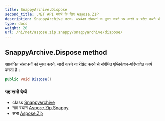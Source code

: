 ```yaml
---
title: SnappyArchive.Dispose
second_title: .NET API संदर्भ के लिए Aspose.ZIP
description: SnappyArchive तरक. अप्रबंधत संसधनं क मुक्त करने जर करने य रसेट करने से संबंधत एप्लकेशनपरभषत कर्य करत है
type: docs
weight: 20
url: /hi/net/aspose.zip.snappy/snappyarchive/dispose/
---
```

## SnappyArchive.Dispose method

अप्रबंधित संसाधनों को मुक्त करने, जारी करने या रीसेट करने से संबंधित एप्लिकेशन-परिभाषित कार्य करता है।

```csharp
public void Dispose()
```

### यह सभी देखें

* class [SnappyArchive](../)
* नाम स्थान [Aspose.Zip.Snappy](../../snappyarchive/)
* सभा [Aspose.Zip](../../../)


